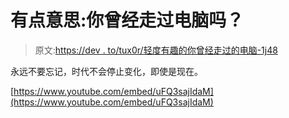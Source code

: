 # 有点意思:你曾经走过电脑吗？

> 原文:[https://dev . to/tux0r/轻度有趣的你曾经走过的电脑-1j48](https://dev.to/tux0r/mildly-interesting-have-you-ever-walked-through-a-computer-1j48)

永远不要忘记，时代不会停止变化，即使是现在。

[https://www.youtube.com/embed/uFQ3sajIdaM](https://www.youtube.com/embed/uFQ3sajIdaM)